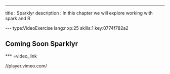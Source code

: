 ---
title       : Sparklyr
description : In this chapter we will explore working with spark and R




--- type:VideoExercise lang:r xp:25 skills:1 key:0774f782a2
## Coming Soon Sparklyr

*** =video_link

//player.vimeo.com/